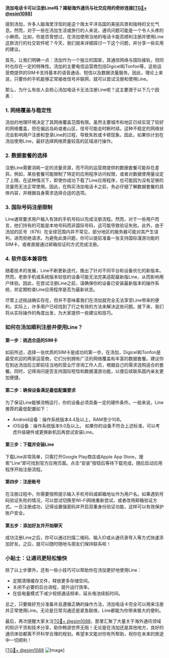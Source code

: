 **汤加电话卡可以注册Line吗？揭秘海外通讯与社交应用的奇妙连接[[TG💪+ @esim1088](https://t.me/s/esim1088)]**

提到汤加，许多人脑海里浮现的是这个南太平洋岛国的美丽风景和独特的文化气息。然而，对于一些在汤加生活或旅行的人来说，通讯问题可能是一个令人头疼的小麻烦。比如，你是否曾想过，在汤加使用当地的电话卡能否顺利注册并使用Line这款流行的社交软件呢？今天，我们就来详细探讨一下这个问题，并分享一些实用的建议。

首先，让我们明确一点：汤加作为一个独立的国家，其通信网络与国际接轨，但同时也存在一定的特殊性。汤加的主要电信运营商包括Digicel和Tonfon等，这些运营商提供的SIM卡支持基本的语音通话、短信以及数据流量服务。因此，理论上来说，只要你的手机能够正常接收信号并联网，就可以尝试注册和使用Line。

那么，为什么有些人会担心汤加电话卡无法注册Line呢？这主要源于以下几个因素：

### **1. 网络覆盖与稳定性**
汤加的地理环境决定了其网络覆盖范围有限。虽然主要城市和地区已经实现了较好的网络覆盖，但在偏远岛屿或者山区，信号可能会时断时续。这种不稳定的网络状况会影响用户注册和登录Line的过程，导致失败或卡顿现象。因此，如果你计划在汤加使用Line，最好选择网络质量较高的区域进行操作。

### **2. 数据套餐的选择**
注册Line需要消耗一定的流量资源，而不同的运营商提供的数据套餐可能存在差异。例如，某些套餐可能限制了特定的应用程序访问权限，或者对数据使用量设定了上限。在这种情况下，即使你成功下载了Line应用程序，也可能因为没有足够的流量而无法正常使用。因此，在购买汤加电话卡之前，务必仔细了解数据套餐的具体内容，并根据自身需求选择合适的选项。

### **3. 国际号码注册限制**
Line通常要求用户输入有效的手机号码以完成注册流程。然而，对于一些用户而言，他们持有的可能是本地号码而非国际号码，这可能导致验证失败。此外，由于汤加的区号（676）在全球范围内并不常见，部分地区的服务器可能对其产生误判，进而拒绝请求。为避免此类问题，你可以提前准备一张支持国际漫游功能的SIM卡，或者直接通过邮箱验证的方式完成注册。

### **4. 软件版本兼容性**
随着技术的发展，Line不断更新迭代，推出了针对不同平台和设备优化的新版本。然而，老款手机或系统版本较低的设备可能无法完美适配最新版Line，从而影响用户体验。因此，在尝试注册Line之前，请确保你的设备已安装最新版本的操作系统，并定期检查Line应用程序是否为最新状态。

尽管上述挑战确实存在，但并不意味着我们在汤加就完全无法享受Line带来的便利。实际上，许多用户已经找到了行之有效的方法来解决这些问题。接下来，我们将从实际操作的角度出发，为大家提供一些建议和技巧。

### **如何在汤加顺利注册并使用Line？**

#### **第一步：挑选合适的SIM卡**
如前所述，选择一张优质的SIM卡是成功的第一步。在汤加，Digicel和Tonfon是最受欢迎的两家运营商，它们分别拥有广泛的网络覆盖和丰富的数据套餐。建议你在到达汤加后立即前往当地的营业厅咨询工作人员，根据自己的需求选购适合的套餐。同时，记得询问是否支持国际短信和数据漫游功能，以便后续联系国内亲友更加便捷。

#### **第二步：确保设备满足最低配置要求**
为了保证Line能够流畅运行，你的设备必须具备一定的硬件条件。一般来说，Line推荐的最低配置如下：
- Android设备：操作系统版本4.4及以上，RAM至少1GB。
- iOS设备：操作系统版本9.0及以上。
如果你的设备不符合上述标准，可以考虑升级硬件或更换新机后再尝试安装Line。

#### **第三步：下载并安装Line**
下载Line非常简单，只需打开Google Play商店或Apple App Store，搜索“Line”即可找到官方应用页面。点击“安装”按钮后等待下载完成，随后启动应用程序开始注册流程。

#### **第四步：注册账号**
在注册过程中，你需要按照提示输入手机号码或邮箱地址作为用户名。如果遇到号码验证失败的情况，可以尝试切换至Wi-Fi网络重新尝试，或者改用邮箱验证方式。一旦注册成功，记得设置强密码并开启双重身份验证功能，这样可以有效保护账户安全。

#### **第五步：添加好友并开始聊天**
成功注册Line之后，你可以通过扫描二维码、输入ID或从通讯录导入等方式快速添加好友。之后，就可以随时随地与朋友们保持联系啦！

### **小贴士：让通讯更轻松愉快**
除了以上步骤外，还有一些小技巧可以帮助你在汤加更好地使用Line：
- 定期清理缓存文件，释放更多存储空间。
- 关闭不必要的后台进程，提升运行效率。
- 在低电量模式下减少视频通话频率，延长电池续航时间。

总之，只要做好充分准备并且遵循正确的操作方法，汤加电话卡完全可以用来注册并正常使用Line。无论是日常沟通还是紧急联络，Line都能为你带来极大的便利。

最后，再次提醒大家关注[TG💪+ @esim1088](https://t.me/s/esim1088)，那里汇聚了大量关于海外通讯领域的知识干货和技术分享，助你畅游世界无阻！无论是在汤加还是其他地方，良好的通讯体验都离不开科学合理的规划。希望本文能对你有所帮助，祝你在未来的旅途中一切顺利！

[[TG💪+ @esim1088](https://t.me/s/esim1088) ![Image](https://i.postimg.cc/4NQfJmqS/Snipaste-2025-05-13-00-14-12.png)]